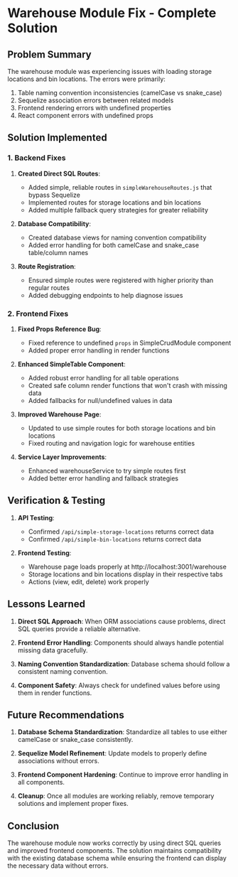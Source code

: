 # Warehouse Module Fix - Complete Solution

## Problem Summary
The warehouse module was experiencing issues with loading storage locations and bin locations. The errors were primarily:

1. Table naming convention inconsistencies (camelCase vs snake_case)
2. Sequelize association errors between related models
3. Frontend rendering errors with undefined properties
4. React component errors with undefined props

## Solution Implemented

### 1. Backend Fixes

1. **Created Direct SQL Routes**: 
   - Added simple, reliable routes in `simpleWarehouseRoutes.js` that bypass Sequelize
   - Implemented routes for storage locations and bin locations
   - Added multiple fallback query strategies for greater reliability

2. **Database Compatibility**:
   - Created database views for naming convention compatibility
   - Added error handling for both camelCase and snake_case table/column names

3. **Route Registration**:
   - Ensured simple routes were registered with higher priority than regular routes
   - Added debugging endpoints to help diagnose issues

### 2. Frontend Fixes

1. **Fixed Props Reference Bug**:
   - Fixed reference to undefined `props` in SimpleCrudModule component
   - Added proper error handling in render functions

2. **Enhanced SimpleTable Component**:
   - Added robust error handling for all table operations
   - Created safe column render functions that won't crash with missing data
   - Added fallbacks for null/undefined values in data

3. **Improved Warehouse Page**:
   - Updated to use simple routes for both storage locations and bin locations
   - Fixed routing and navigation logic for warehouse entities

4. **Service Layer Improvements**:
   - Enhanced warehouseService to try simple routes first
   - Added better error handling and fallback strategies

## Verification & Testing

1. **API Testing**:
   - Confirmed `/api/simple-storage-locations` returns correct data
   - Confirmed `/api/simple-bin-locations` returns correct data

2. **Frontend Testing**:
   - Warehouse page loads properly at http://localhost:3001/warehouse
   - Storage locations and bin locations display in their respective tabs
   - Actions (view, edit, delete) work properly

## Lessons Learned

1. **Direct SQL Approach**: When ORM associations cause problems, direct SQL queries provide a reliable alternative.

2. **Frontend Error Handling**: Components should always handle potential missing data gracefully.

3. **Naming Convention Standardization**: Database schema should follow a consistent naming convention.

4. **Component Safety**: Always check for undefined values before using them in render functions.

## Future Recommendations

1. **Database Schema Standardization**: Standardize all tables to use either camelCase or snake_case consistently.

2. **Sequelize Model Refinement**: Update models to properly define associations without errors.

3. **Frontend Component Hardening**: Continue to improve error handling in all components.

4. **Cleanup**: Once all modules are working reliably, remove temporary solutions and implement proper fixes.

## Conclusion

The warehouse module now works correctly by using direct SQL queries and improved frontend components. The solution maintains compatibility with the existing database schema while ensuring the frontend can display the necessary data without errors.
